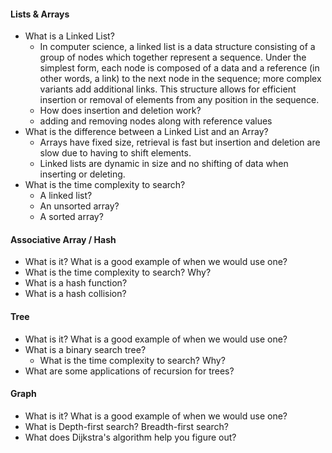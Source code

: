 #### Lists & Arrays
* What is a Linked List?
  - In computer science, a linked list is a data structure consisting of a group of nodes which together represent a sequence. Under the simplest form, each node is composed of a data and a reference (in other words, a link) to the next node in the sequence; more complex variants add additional links. This structure allows for efficient insertion or removal of elements from any position in the sequence.
  * How does insertion and deletion work?
  - adding and removing nodes along with reference values
* What is the difference between a Linked List and an Array?
  - Arrays have fixed size, retrieval is fast but insertion and deletion are slow due to having to shift elements.
  - Linked lists are dynamic in size and no shifting of data when inserting or deleting.
* What is the time complexity to search?
  * A linked list?
  * An unsorted array?
  * A sorted array?

#### Associative Array / Hash
* What is it? What is a good example of when we would use one?
* What is the time complexity to search? Why?
* What is a hash function?
* What is a hash collision?

#### Tree
* What is it? What is a good example of when we would use one?
* What is a binary search tree?
  * What is the time complexity to search? Why?
* What are some applications of recursion for trees?

#### Graph
* What is it? What is a good example of when we would use one?
* What is Depth-first search? Breadth-first search?
* What does Dijkstra's algorithm help you figure out?
